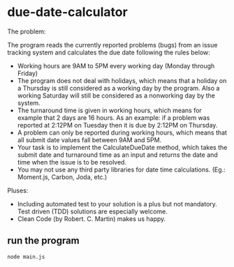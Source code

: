 # due-date-calculator

The problem: 

The program reads the currently reported problems (bugs) from an issue tracking system and calculates the due date following the rules below: 
- Working hours are 9AM to 5PM every working day (Monday through Friday) 
- The program does not deal with holidays, which means that a holiday on a Thursday is still considered as a working day by the program. Also a working Saturday will still be considered as a nonworking day by the system. 
- The turnaround time is given in working hours, which means for example that 2 days are 16 hours. As an example: if a problem was reported at 2:12PM on Tuesday then it is due by 2:12PM on Thursday. 
- A problem can only be reported during working hours, which means that all submit date values fall between 9AM and 5PM. 
- Your task is to implement the CalculateDueDate method, which takes the submit date and turnaround time as an input and returns the date and time when the issue is to be resolved. 
- You may not use any third party libraries for date time calculations. (Eg.: Moment.js, Carbon, Joda, etc.)

Pluses:

- Including automated test to your solution is a plus but not mandatory. Test driven (TDD) solutions are especially welcome.
- Clean Code (by Robert. C. Martin) makes us happy.

## run the program
``` node main.js ```
